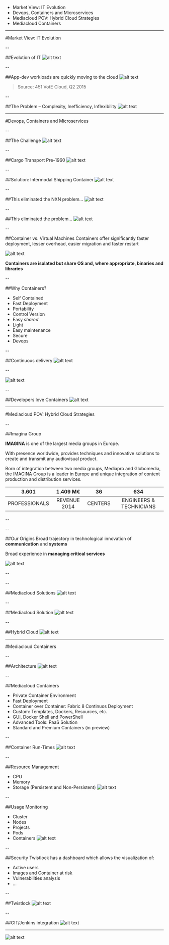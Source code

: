 * Market View: IT Evolution
* Devops, Containers and Microservices
* Mediacloud POV: Hybrid Cloud Strategies
* Mediacloud Containers

---

<!-- .slide: data-background="#8dc63f" -->
#Market View: IT Evolution

--

##Evolution of IT
![alt text](images/thechallenge.png "The Challenge")

--

##App-dev workloads are quickly moving to the cloud
![alt text](images/current-future.png "Current Future")

> Source: 451 VotE Cloud, Q2 2015

--

##The Problem – Complexity, Inefficiency, Inflexibility
![alt text](images/theproblem.png "The Problem")

---

<!-- .slide: data-background="#8dc63f" -->
#Devops, Containers and Microservices

--

##The Challenge
![alt text](images/thechallenge2.png "The Challenge")

--

##Cargo Transport Pre-1960
![alt text](images/cargo.png "Cargo")

--

##Solution: Intermodal Shipping Container
![alt text](images/shipping.png "Shipping")

--

##This eliminated the NXN problem…
![alt text](images/tabla.png "Tabla")

--

##This eliminated the problem…
![alt text](images/containerflechas.png "Container")

--

##Container vs. Virtual Machines
Containers offer significantly faster deployment, lesser overhead, easier migration and faster restart 

![alt text](images/vmcontainer.png "Container")

**Containers are isolated but share OS and, where appropriate, binaries and libraries**

--

##Why Containers?
* Self Contained
* Fast Deployment
* Portability
* Control Version
* Easy *shared*
* Light
* Easy maintenance
* Secure
* Devops

--

##Continuous delivery
![alt text](images/continouousdelivery.png "Delivery")

--

![alt text](images/buildshiprun.png "Build Ship Run")

--

##Developers love Containers
![alt text](images/love.png "Developers love containers")

---

<!-- .slide: data-background="#8dc63f" -->
#Mediacloud POV: Hybrid Cloud Strategies

--

##Imagina Group
<!-- .slide: data-background-image="images/IMG_17982.jpg" data-background-size="cover" -->
**IMAGINA** is one of the largest media groups in Europe.

With presence worldwide, provides techniques and innovative solutions to create and transmit any audiovisual product.

Born of integration between two media groups, Mediapro and Globomedia, the IMAGINA Group is a leader in Europe and unique integration of content production and distribution services.

**3.601** | **1.409 M€** | **36** | **634**
:---: | :---: | :---: | :---:
PROFESSIONALS | REVENUE 2014 | CENTERS | ENGINEERS & TECHNICIANS

--

<!-- .slide: data-background-image="images/whatwedo.png" data-background-size="contain" -->

--

##Our Origins
Broad trajectory in technological innovation of **communication** and **systems**

Broad experience in **managing critical services**

![alt text](images/mediapro.png "Mediapro")

--

<!-- .slide: data-background-image="images/ourorigins.png" data-background-size="contain" -->

--

##Mediacloud Solutions
![alt text](images/mediacloudsolutions.png "MEDIACLOUD Solutions")

--

##Mediacloud Solution
![alt text](images/mediacloudsolution.png "Mediacloud Solution")

--

##Hybrid Cloud
![alt text](images/hybridcloud.png "hybridcloud")

---

<!-- .slide: data-background="#8dc63f" -->
#Mediacloud Containers

--

##Architecture
![alt text](images/architecture.png "Architecture")

--

##Mediacloud Containers
* Private Container Environment
* Fast Deployment
* Container over Container: Fabric 8 Continuos Deployment
* Custom: Templates, Dockers, Resources, etc.
* GUI, Docker Shell and PowerShell
* Advanced Tools: PaaS Solution
* Standard and Premium Containers (in preview)

--

##Container Run-Times
![alt text](images/containerruntimes.png "Container Run-Times")

--

##Resource Management
* CPU
* Memory
* Storage (Persistent and Non-Persistent)
![alt text](images/resourcemanagement.png "Resource Management")

--

##Usage Monitoring
* Cluster
* Nodes
* Projects
* Pods
* Containers
![alt text](images/usagemonitoring.png "Usage Monitoring")

--

##Security
Twistlock has a dashboard which allows the visualization of:

* Active users
* Images and Container at risk
* Vulnerabilities analysis
* ...

--

##Twistlock
![alt text](images/twistlock.png "Twistlock")

--

##GIT/Jenkins integration
![alt text](images/gitintegration.png "GIT Integration")

---

<!-- .slide: data-background-image="images/mediacloudfondo.png" data-background-size="cover" -->
![alt text](images/qrcode.png "QRCODE")
